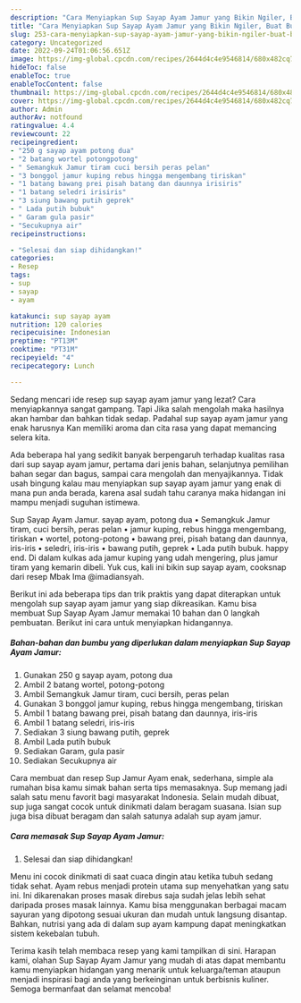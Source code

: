 ```yaml
---
description: "Cara Menyiapkan Sup Sayap Ayam Jamur yang Bikin Ngiler, Buat Buka Puasa Menggugah Selera"
title: "Cara Menyiapkan Sup Sayap Ayam Jamur yang Bikin Ngiler, Buat Buka Puasa Menggugah Selera"
slug: 253-cara-menyiapkan-sup-sayap-ayam-jamur-yang-bikin-ngiler-buat-buka-puasa-menggugah-selera
category: Uncategorized
date: 2022-09-24T01:06:56.651Z
image: https://img-global.cpcdn.com/recipes/2644d4c4e9546814/680x482cq70/sup-sayap-ayam-jamur-foto-resep-utama.jpg
hideToc: false
enableToc: true
enableTocContent: false
thumbnail: https://img-global.cpcdn.com/recipes/2644d4c4e9546814/680x482cq70/sup-sayap-ayam-jamur-foto-resep-utama.jpg
cover: https://img-global.cpcdn.com/recipes/2644d4c4e9546814/680x482cq70/sup-sayap-ayam-jamur-foto-resep-utama.jpg
author: Admin
authorAv: notfound
ratingvalue: 4.4
reviewcount: 22
recipeingredient:
- "250 g sayap ayam potong dua"
- "2 batang wortel potongpotong"
- " Semangkuk Jamur tiram cuci bersih peras pelan"
- "3 bonggol jamur kuping rebus hingga mengembang tiriskan"
- "1 batang bawang prei pisah batang dan daunnya irisiris"
- "1 batang seledri irisiris"
- "3 siung bawang putih geprek"
- " Lada putih bubuk"
- " Garam gula pasir"
- "Secukupnya air"
recipeinstructions:

- "Selesai dan siap dihidangkan!"
categories:
- Resep
tags:
- sup
- sayap
- ayam

katakunci: sup sayap ayam 
nutrition: 120 calories
recipecuisine: Indonesian
preptime: "PT13M"
cooktime: "PT31M"
recipeyield: "4"
recipecategory: Lunch

---
```



Sedang mencari ide resep sup sayap ayam jamur yang lezat? Cara menyiapkannya sangat gampang. Tapi Jika salah mengolah maka hasilnya akan hambar dan bahkan tidak sedap. Padahal sup sayap ayam jamur yang enak harusnya Kan memiliki aroma dan cita rasa yang dapat memancing selera kita.


Ada beberapa hal yang sedikit banyak berpengaruh terhadap kualitas rasa dari sup sayap ayam jamur, pertama dari jenis bahan, selanjutnya pemilihan bahan segar dan bagus, sampai cara mengolah dan menyajikannya. Tidak usah bingung kalau mau menyiapkan sup sayap ayam jamur yang enak di mana pun anda berada, karena asal sudah tahu caranya maka hidangan ini mampu menjadi suguhan istimewa.

Sup Sayap Ayam Jamur. sayap ayam, potong dua • Semangkuk Jamur tiram, cuci bersih, peras pelan • jamur kuping, rebus hingga mengembang, tiriskan • wortel, potong-potong • bawang prei, pisah batang dan daunnya, iris-iris • seledri, iris-iris • bawang putih, geprek • Lada putih bubuk. happy end. Di dalam kulkas ada jamur kuping yang udah mengering, plus jamur tiram yang kemarin dibeli. Yuk cus, kali ini bikin sup sayap ayam, cooksnap dari resep Mbak Ima @imadiansyah.


Berikut ini ada beberapa tips dan trik praktis yang dapat diterapkan untuk mengolah sup sayap ayam jamur yang siap dikreasikan. Kamu bisa membuat Sup Sayap Ayam Jamur memakai 10 bahan dan 0 langkah pembuatan. Berikut ini cara untuk menyiapkan hidangannya.

<!--inarticleads1-->

##### Bahan-bahan dan bumbu yang diperlukan dalam menyiapkan Sup Sayap Ayam Jamur:

1. Gunakan 250 g sayap ayam, potong dua
1. Ambil 2 batang wortel, potong-potong
1. Ambil  Semangkuk Jamur tiram, cuci bersih, peras pelan
1. Gunakan 3 bonggol jamur kuping, rebus hingga mengembang, tiriskan
1. Ambil 1 batang bawang prei, pisah batang dan daunnya, iris-iris
1. Ambil 1 batang seledri, iris-iris
1. Sediakan 3 siung bawang putih, geprek
1. Ambil  Lada putih bubuk
1. Sediakan  Garam, gula pasir
1. Sediakan Secukupnya air


Cara membuat dan resep Sup Jamur Ayam enak, sederhana, simple ala rumahan bisa kamu simak bahan serta tips memasaknya. Sup memang jadi salah satu menu favorit bagi masyarakat Indonesia. Selain mudah dibuat, sup juga sangat cocok untuk dinikmati dalam beragam suasana. Isian sup juga bisa dibuat beragam dan salah satunya adalah sup ayam jamur. 

<!--inarticleads2-->

##### Cara memasak Sup Sayap Ayam Jamur:


1. Selesai dan siap dihidangkan!

Menu ini cocok dinikmati di saat cuaca dingin atau ketika tubuh sedang tidak sehat. Ayam rebus menjadi protein utama sup menyehatkan yang satu ini. Ini dikarenakan proses masak direbus saja sudah jelas lebih sehat daripada proses masak lainnya. Kamu bisa menggunakan berbagai macam sayuran yang dipotong sesuai ukuran dan mudah untuk langsung disantap. Bahkan, nutrisi yang ada di dalam sup ayam kampung dapat meningkatkan sistem kekebalan tubuh. 

Terima kasih telah membaca resep yang kami tampilkan di sini. Harapan kami, olahan Sup Sayap Ayam Jamur yang mudah di atas dapat membantu kamu menyiapkan hidangan yang menarik untuk keluarga/teman ataupun menjadi inspirasi bagi anda yang berkeinginan untuk berbisnis kuliner. Semoga bermanfaat dan selamat mencoba!
